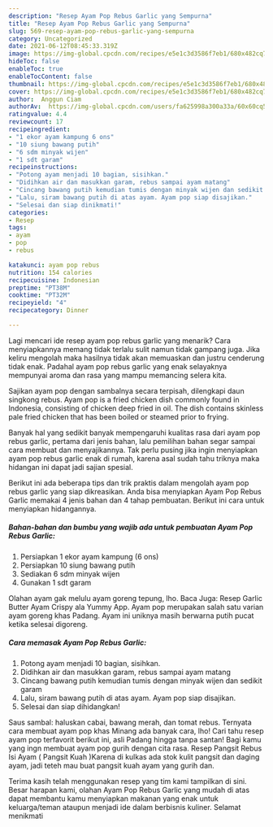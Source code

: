 ```yaml
---
description: "Resep Ayam Pop Rebus Garlic yang Sempurna"
title: "Resep Ayam Pop Rebus Garlic yang Sempurna"
slug: 569-resep-ayam-pop-rebus-garlic-yang-sempurna
category: Uncategorized
date: 2021-06-12T08:45:33.319Z
image: https://img-global.cpcdn.com/recipes/e5e1c3d3586f7eb1/680x482cq70/ayam-pop-rebus-garlic-foto-resep-utama.jpg
hideToc: false
enableToc: true
enableTocContent: false
thumbnail: https://img-global.cpcdn.com/recipes/e5e1c3d3586f7eb1/680x482cq70/ayam-pop-rebus-garlic-foto-resep-utama.jpg
cover: https://img-global.cpcdn.com/recipes/e5e1c3d3586f7eb1/680x482cq70/ayam-pop-rebus-garlic-foto-resep-utama.jpg
author:  Anggun Ciam
authorAv:  https://img-global.cpcdn.com/users/fa625998a300a33a/60x60cq50/avatar.jpg
ratingvalue: 4.4
reviewcount: 17
recipeingredient:
- "1 ekor ayam kampung 6 ons"
- "10 siung bawang putih"
- "6 sdm minyak wijen"
- "1 sdt garam"
recipeinstructions:
- "Potong ayam menjadi 10 bagian, sisihkan."
- "Didihkan air dan masukkan garam, rebus sampai ayam matang"
- "Cincang bawang putih kemudian tumis dengan minyak wijen dan sedikit garam"
- "Lalu, siram bawang putih di atas ayam. Ayam pop siap disajikan."
- "Selesai dan siap dinikmati!"
categories:
- Resep
tags:
- ayam
- pop
- rebus

katakunci: ayam pop rebus 
nutrition: 154 calories
recipecuisine: Indonesian
preptime: "PT38M"
cooktime: "PT32M"
recipeyield: "4"
recipecategory: Dinner

---
```



Lagi mencari ide resep ayam pop rebus garlic yang menarik? Cara menyiapkannya memang tidak terlalu sulit namun tidak gampang juga. Jika keliru mengolah maka hasilnya tidak akan memuaskan dan justru cenderung tidak enak. Padahal ayam pop rebus garlic yang enak selayaknya mempunyai aroma dan rasa yang mampu memancing selera kita.


Sajikan ayam pop dengan sambalnya secara terpisah, dilengkapi daun singkong rebus. Ayam pop is a fried chicken dish commonly found in Indonesia, consisting of chicken deep fried in oil. The dish contains skinless pale fried chicken that has been boiled or steamed prior to frying.

Banyak hal yang sedikit banyak mempengaruhi kualitas rasa dari ayam pop rebus garlic, pertama dari jenis bahan, lalu pemilihan bahan segar sampai cara membuat dan menyajikannya. Tak perlu pusing jika ingin menyiapkan ayam pop rebus garlic enak di rumah, karena asal sudah tahu triknya maka hidangan ini dapat jadi sajian spesial.


Berikut ini ada beberapa tips dan trik praktis dalam mengolah ayam pop rebus garlic yang siap dikreasikan. Anda bisa menyiapkan Ayam Pop Rebus Garlic memakai 4 jenis bahan dan 4 tahap pembuatan. Berikut ini cara untuk menyiapkan hidangannya.

<!--inarticleads1-->

##### Bahan-bahan dan bumbu yang wajib ada untuk pembuatan Ayam Pop Rebus Garlic:

1. Persiapkan 1 ekor ayam kampung (6 ons)
1. Persiapkan 10 siung bawang putih
1. Sediakan 6 sdm minyak wijen
1. Gunakan 1 sdt garam


Olahan ayam gak melulu ayam goreng tepung, lho. Baca Juga: Resep Garlic Butter Ayam Crispy ala Yummy App. Ayam pop merupakan salah satu varian ayam goreng khas Padang. Ayam ini uniknya masih berwarna putih pucat ketika selesai digoreng. 

<!--inarticleads2-->

##### Cara memasak Ayam Pop Rebus Garlic:

1. Potong ayam menjadi 10 bagian, sisihkan.
1. Didihkan air dan masukkan garam, rebus sampai ayam matang
1. Cincang bawang putih kemudian tumis dengan minyak wijen dan sedikit garam
1. Lalu, siram bawang putih di atas ayam. Ayam pop siap disajikan.
1. Selesai dan siap dihidangkan!

Saus sambal: haluskan cabai, bawang merah, dan tomat rebus. Ternyata cara membuat ayam pop khas Minang ada banyak cara, lho! Cari tahu resep ayam pop terfavorit berikut ini, asli Padang hingga tanpa santan! Bagi kamu yang ingn membuat ayam pop gurih dengan cita rasa. Resep Pangsit Rebus Isi Ayam ( Pangsit Kuah )Karena di kulkas ada stok kulit pangsit dan daging ayam, jadi teteh mau buat pangsit kuah ayam yang gurih dan. 

Terima kasih telah menggunakan resep yang tim kami tampilkan di sini. Besar harapan kami, olahan Ayam Pop Rebus Garlic yang mudah di atas dapat membantu kamu menyiapkan makanan yang enak untuk keluarga/teman ataupun menjadi ide dalam berbisnis kuliner. Selamat menikmati
